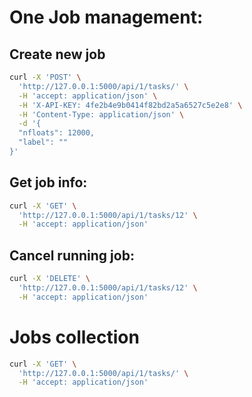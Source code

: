 # One Job management:

## Create new job

```bash
curl -X 'POST' \
  'http://127.0.0.1:5000/api/1/tasks/' \
  -H 'accept: application/json' \
  -H 'X-API-KEY: 4fe2b4e9b0414f82bd2a5a6527c5e2e8' \
  -H 'Content-Type: application/json' \
  -d '{
  "nfloats": 12000,
  "label": ""
}'
```

## Get job info:
```bash
curl -X 'GET' \
  'http://127.0.0.1:5000/api/1/tasks/12' \
  -H 'accept: application/json'
```

## Cancel running job:
```bash
curl -X 'DELETE' \
  'http://127.0.0.1:5000/api/1/tasks/12' \
  -H 'accept: application/json'
```

# Jobs collection

```bash
curl -X 'GET' \
  'http://127.0.0.1:5000/api/1/tasks/' \
  -H 'accept: application/json'
```